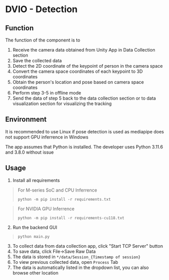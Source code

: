 # DVIO - Detection
## Function
The function of the component is to

1. Receive the camera data obtained from Unity App in Data Collection section
2. Save the collected data
3. Detect the 2D coordinate of the keypoint of person in the camera space
4. Convert the camera space coordinates of each keypoint to 3D coordinates
5. Obtain the person's location and pose based on camera space coordinates
6. Perform step 3-5 in offline mode
7. Send the data of step 5 back to the data collection section or to data visualization section for visualizing the tracking

## Environment
It is recommended to use Linux if pose detection is used as mediapipe does not support GPU inferrence in Windows

The app assumes that Python is installed. The developer uses Python 3.11.6 and 3.8.0 without issue

## Usage
1. Install all requirements

> For M-series SoC and CPU Inferrence
> 
> `python -m pip install -r requirements.txt`

> For NVIDIA GPU Inferrence
> 
> `python -m pip install -r requirements-cu118.txt`

2. Run the backend GUI

>`python main.py`

3. To collect data from data collection app, click "Start TCP Server" button
4. To save data, click File->Save Raw Data
5. The data is stored in `*/data/Session_{Timestamp of session}`
6. To view previous collected data, open `Process` Tab
7. The data is automatically listed in the dropdown list, you can also browse other location 
